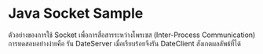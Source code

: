 # Java Socket Sample
ตัวอย่างของการใช้ Socket เพื่อการสื่อสารระหว่างโพรเซส (Inter-Process Communication) การทดสอบอย่างง่ายคือ รัน DateServer เมื่อเรียบร้อยจึงรัน DateClient สังเกตผลลัพธ์ที่ได้

